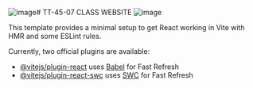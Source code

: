 ![image](https://github.com/LogicalXRabbits/Website-Kelas/assets/99948517/e25ad63c-b575-4168-9619-f808e4de24e2)# TT-45-07 CLASS WEBSITE
![image](https://cdn.discordapp.com/attachments/989174323648540692/1086766684196581456/WhatsApp_Image_2023-02-23_d13.19.54.png?ex=6546bad8&is=653445d8&hm=8a87070c63ddfca2a827568d277a2b67c993717484fcc74c1729d059474f4aee&)


This template provides a minimal setup to get React working in Vite with HMR and some ESLint rules.

Currently, two official plugins are available:

- [@vitejs/plugin-react](https://github.com/vitejs/vite-plugin-react/blob/main/packages/plugin-react/README.md) uses [Babel](https://babeljs.io/) for Fast Refresh
- [@vitejs/plugin-react-swc](https://github.com/vitejs/vite-plugin-react-swc) uses [SWC](https://swc.rs/) for Fast Refresh
